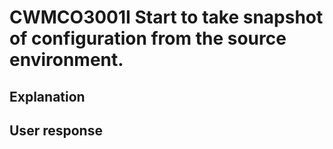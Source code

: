 # CWMCO3001I Start to take snapshot of configuration from the source environment.

## Explanation

## User response